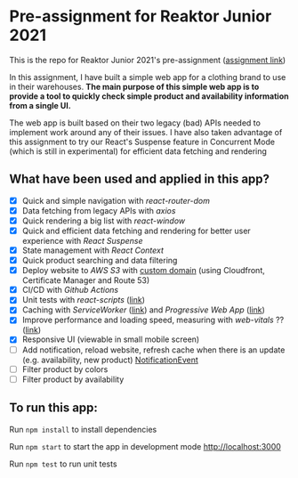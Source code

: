 # Pre-assignment for Reaktor Junior 2021
This is the repo for Reaktor Junior 2021's pre-assignment ([assignment link](https://www.reaktor.com/junior-dev-assignment/))

In this assignment, I have built a simple web app for a clothing brand to use in their warehouses. **The main purpose of this simple web app is to provide a tool to quickly check simple product and availability information from a single UI.**

The web app is built based on their two legacy (bad) APIs needed to implement work around any of their issues. I have also taken advantage of this assignment to try our React's Suspense feature in Concurrent Mode (which is still in experimental) for efficient data fetching and rendering

## What have been used and applied in this app?
- [x] Quick and simple navigation with *react-router-dom*
- [x] Data fetching from legacy APIs with *axios*
- [x] Quick rendering a big list with *react-window*
- [x] Quick and efficient data fetching and rendering for better user experience with *React Suspense*
- [x] State management with *React Context*
- [x] Quick product searching and data filtering
- [x] Deploy website to *AWS S3* with [custom domain](https://junior-reaktor.ykitest.fi) (using Cloudfront, Certificate Manager and Route 53)
- [x] CI/CD with *Github Actions*
- [x] Unit tests with *react-scripts* ([link](https://testing-library.com/docs/react-testing-library/intro))
- [x] Caching with *ServiceWorker* ([link](https://developer.mozilla.org/en-US/docs/Web/API/Cache)) and *Progressive Web App* ([link](https://create-react-app.dev/docs/making-a-progressive-web-app))
- [x] Improve performance and loading speed, measuring with *web-vitals* ?? ([link](https://web.dev/vitals/))
- [x] Responsive UI (viewable in small mobile screen)
- [ ] Add notification, reload website, refresh cache when there is an update (e.g. availability, new product) [NotificationEvent](https://developer.mozilla.org/en-US/docs/Web/API/NotificationEvent)
- [ ] Filter product by colors
- [ ] Filter product by availability

## To run this app:
Run `npm install` to install dependencies

Run `npm start` to start the app in development mode [http://localhost:3000](http://localhost:3000)

Run `npm test` to run unit tests